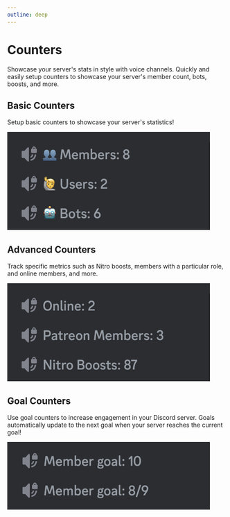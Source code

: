```yaml
---
outline: deep
---
```


# Counters

Showcase your server's stats in style with voice channels. Quickly and easily setup counters to showcase your server's member count, bots, boosts, and more.

## Basic Counters
Setup basic counters to showcase your server's statistics!

![Basic counters](../../images/counters/counters.png)

## Advanced Counters

Track specific metrics such as Nitro boosts, members with a particular role, and online members, and more.

![Advanced counters](../../images/counters/advanced.png)

## Goal Counters
Use goal counters to increase engagement in your Discord server. Goals automatically update to the next goal when your server reaches the current goal!

![Goal counters](../../images/counters/goals.png)
